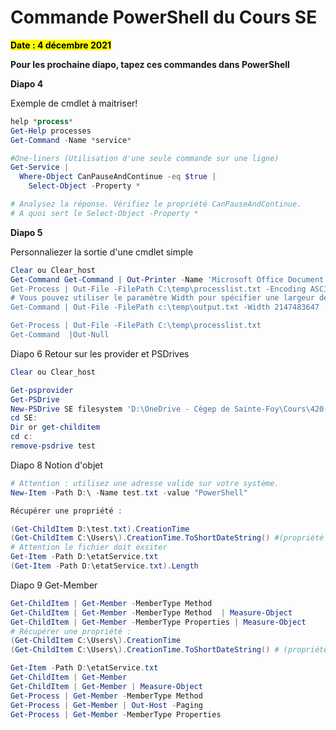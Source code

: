 # **Commande PowerShell du Cours SE**

<mark>**Date : 4 décembre 2021**</mark>



**Pour les prochaine diapo, tapez ces commandes dans PowerShell**

**Diapo 4**

Exemple  de cmdlet à maitriser!

```powershell
help *process*
Get-Help processes 
Get-Command -Name *service*

#One-liners (Utilisation d'une seule commande sur une ligne)
Get-Service |
  Where-Object CanPauseAndContinue -eq $true |
    Select-Object -Property *

# Analysez la réponse. Vérifiez le propriété CanPauseAndContinue.
# A quoi sert le Select-Object -Property *
```

**Diapo 5**

Personnaliezer la sortie d'une cmdlet simple

```powershell
Clear ou Clear_host
Get-Command Get-Command | Out-Printer -Name 'Microsoft Office Document Image Writer’
Get-Process | Out-File -FilePath C:\temp\processlist.txt -Encoding ASCII
# Vous pouvez utiliser le paramètre Width pour spécifier une largeur de ligne. 
Get-Command | Out-File -FilePath c:\temp\output.txt -Width 2147483647

Get-Process | Out-File -FilePath C:\temp\processlist.txt
Get-Command  |Out-Null

```


Diapo 6
Retour sur les provider et PSDrives

```powershell
Clear ou Clear_host

Get-psprovider
Get-PSDrive
New-PSDrive SE filesystem 'D:\OneDrive - Cégep de Sainte-Foy\Cours\420-W12-SF-4392\'
cd SE:
Dir or get-childitem
cd c:	
remove-psdrive test
```

Diapo 8  Notion d'objet

```powershell
# Attention : utilisez une adresse valide sur votre système.
New-Item -Path D:\ -Name test.txt -value "PowerShell"

Récupérer une propriété :

(Get-ChildItem D:\test.txt).CreationTime
(Get-ChildItem C:\Users\).CreationTime.ToShortDateString() #(propriété et méthode) 
# Attention le fichier doit exsiter
Get-Item -Path D:\etatService.txt
(Get-Item -Path D:\etatService.txt).Length

```

Diapo 9 Get-Member

```powershell
Get-ChildItem | Get-Member -MemberType Method 
Get-ChildItem | Get-Member -MemberType Method  | Measure-Object
Get-ChildItem | Get-Member -MemberType Properties | Measure-Object
# Récupérer une propriété :
(Get-ChildItem C:\Users\).CreationTime
(Get-ChildItem C:\Users\).CreationTime.ToShortDateString() # (propriété et méthode) 

Get-Item -Path D:\etatService.txt
Get-ChildItem | Get-Member 
Get-ChildItem | Get-Member | Measure-Object
Get-Process | Get-Member -MemberType Method
Get-Process | Get-Member | Out-Host -Paging
Get-Process | Get-Member -MemberType Properties

```
